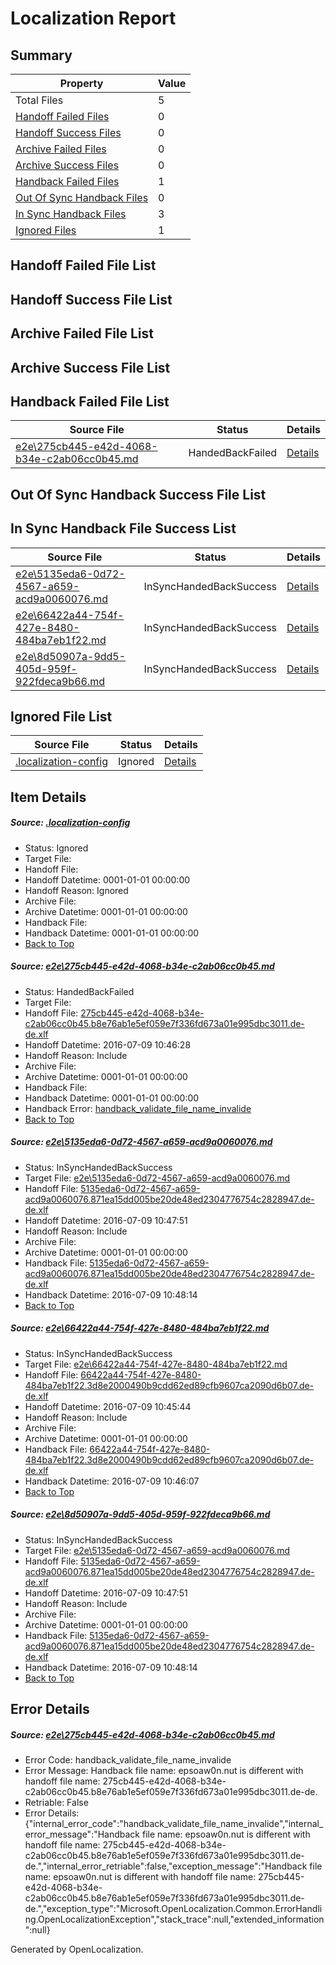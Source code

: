 # <a name='report-top'></a> Localization Report

## Summary
 Property | Value 
 -------- | ----- 
 Total Files | 5
[ Handoff Failed Files ](#handoff-failed-list)| 0
[ Handoff Success Files ](#handoff-success-list)| 0
[ Archive Failed Files ](#archive-failed-list)| 0
[ Archive Success Files ](#archive-success-list)| 0
[ Handback Failed Files ](#handback-failed-list)| 1
[ Out Of Sync Handback Files ](#outofsync-handback-success-list)| 0
[ In Sync Handback Files ](#insync-handback-success-list)| 3
[ Ignored Files ](#ignored-list)| 1

## <a name='handoff-failed-list'></a> Handoff Failed File List

## <a name='handoff-success-list'></a> Handoff Success File List

## <a name='archive-failed-list'></a> Archive Failed File List

## <a name='archive-success-list'></a> Archive Success File List

## <a name='handback-failed-list'></a> Handback Failed File List
 Source File | Status | Details 
 ----------- | ------ | ------- 
 [e2e\275cb445-e42d-4068-b34e-c2ab06cc0b45.md](https://github.com/OpenLocalizationTestOrg/oltest/blob/4c3e91674d955a0abd79cc4a8d9c396980d99584/e2e/275cb445-e42d-4068-b34e-c2ab06cc0b45.md) | HandedBackFailed | [Details](#5d5353bc63b1e511b702da83df6c0b6220ecf2de1)

## <a name='outofsync-handback-success-list'></a> Out Of Sync Handback Success File List

## <a name='insync-handback-success-list'></a> In Sync Handback File Success List
 Source File | Status | Details 
 ----------- | ------ | ------- 
 [e2e\5135eda6-0d72-4567-a659-acd9a0060076.md](https://github.com/OpenLocalizationTestOrg/oltest/blob/aab731baf2ef4937d35ac5853e5d992dafc6f590/e2e/5135eda6-0d72-4567-a659-acd9a0060076.md) | InSyncHandedBackSuccess | [Details](#8af0caead025900c939dc07f3451924a65b69d192)
 [e2e\66422a44-754f-427e-8480-484ba7eb1f22.md](https://github.com/OpenLocalizationTestOrg/oltest/blob/96807a6e1249b4215f4c74a55e868d394b84611e/e2e/66422a44-754f-427e-8480-484ba7eb1f22.md) | InSyncHandedBackSuccess | [Details](#75fa2e10aec8cb1606e21c99d2f5e852a5ec77933)
 [e2e\8d50907a-9dd5-405d-959f-922fdeca9b66.md](https://github.com/OpenLocalizationTestOrg/oltest/blob/aab731baf2ef4937d35ac5853e5d992dafc6f590/e2e/8d50907a-9dd5-405d-959f-922fdeca9b66.md) | InSyncHandedBackSuccess | [Details](#8af0caead025900c939dc07f3451924a65b69d194)

## <a name='ignored-list'></a> Ignored File List
 Source File | Status | Details 
 ----------- | ------ | ------- 
 [.localization-config](https://github.com/OpenLocalizationTestOrg/oltest/blob/aab731baf2ef4937d35ac5853e5d992dafc6f590/.localization-config) | Ignored | [Details](#3d4f252ac210baf56311d7e97dcc2db10974dbd20)

## Item Details
##### <a name='3d4f252ac210baf56311d7e97dcc2db10974dbd20'></a> Source: [.localization-config](https://github.com/OpenLocalizationTestOrg/oltest/blob/aab731baf2ef4937d35ac5853e5d992dafc6f590/.localization-config)
* Status: Ignored
* Target File: 
* Handoff File: 
* Handoff Datetime: 0001-01-01 00:00:00
* Handoff Reason: Ignored
* Archive File: 
* Archive Datetime: 0001-01-01 00:00:00
* Handback File: 
* Handback Datetime: 0001-01-01 00:00:00
* [Back to Top](#report-top)

##### <a name='5d5353bc63b1e511b702da83df6c0b6220ecf2de1'></a> Source: [e2e\275cb445-e42d-4068-b34e-c2ab06cc0b45.md](https://github.com/OpenLocalizationTestOrg/oltest/blob/4c3e91674d955a0abd79cc4a8d9c396980d99584/e2e/275cb445-e42d-4068-b34e-c2ab06cc0b45.md)
* Status: HandedBackFailed
* Target File: 
* Handoff File: [275cb445-e42d-4068-b34e-c2ab06cc0b45.b8e76ab1e5ef059e7f336fd673a01e995dbc3011.de-de.xlf](https://github.com/OpenLocalizationTestOrg/olhandoff-e2e/blob/b58798a216285a46a6056e952ca1cc2f89ed8752/ol-handoff/OpenLocalizationTestOrg/oltest-dede-fly/ci/ht/275cb445-e42d-4068-b34e-c2ab06cc0b45.b8e76ab1e5ef059e7f336fd673a01e995dbc3011.de-de.xlf)
* Handoff Datetime: 2016-07-09 10:46:28
* Handoff Reason: Include
* Archive File: 
* Archive Datetime: 0001-01-01 00:00:00
* Handback File: 
* Handback Datetime: 0001-01-01 00:00:00
* Handback Error: [handback_validate_file_name_invalide](#5d5353bc63b1e511b702da83df6c0b6220ecf2de1handback_validate_file_name_invalide)
* [Back to Top](#report-top)

##### <a name='8af0caead025900c939dc07f3451924a65b69d192'></a> Source: [e2e\5135eda6-0d72-4567-a659-acd9a0060076.md](https://github.com/OpenLocalizationTestOrg/oltest/blob/aab731baf2ef4937d35ac5853e5d992dafc6f590/e2e/5135eda6-0d72-4567-a659-acd9a0060076.md)
* Status: InSyncHandedBackSuccess
* Target File: [e2e\5135eda6-0d72-4567-a659-acd9a0060076.md](https://github.com/OpenLocalizationTestOrg/oltest-dede-fly/blob/b2a6850074767f928be386b70180b38c5ddd4c98/e2e/5135eda6-0d72-4567-a659-acd9a0060076.md)
* Handoff File: [5135eda6-0d72-4567-a659-acd9a0060076.871ea15dd005be20de48ed2304776754c2828947.de-de.xlf](https://github.com/OpenLocalizationTestOrg/olhandoff-e2e/blob/3202580454adb027f074ba91f9eca4a4d05b656e/ol-handoff/OpenLocalizationTestOrg/oltest-dede-fly/ci/ht/5135eda6-0d72-4567-a659-acd9a0060076.871ea15dd005be20de48ed2304776754c2828947.de-de.xlf)
* Handoff Datetime: 2016-07-09 10:47:51
* Handoff Reason: Include
* Archive File: 
* Archive Datetime: 0001-01-01 00:00:00
* Handback File: [5135eda6-0d72-4567-a659-acd9a0060076.871ea15dd005be20de48ed2304776754c2828947.de-de.xlf](https://github.com/OpenLocalizationTestOrg/olhandback-e2e/blob/dd691e994e3f6d88574c1f4e592dff44f376db98/ol-handback/OpenLocalizationTestOrg/oltest-dede-fly/ci/ht/5135eda6-0d72-4567-a659-acd9a0060076.871ea15dd005be20de48ed2304776754c2828947.de-de.xlf)
* Handback Datetime: 2016-07-09 10:48:14
* [Back to Top](#report-top)

##### <a name='75fa2e10aec8cb1606e21c99d2f5e852a5ec77933'></a> Source: [e2e\66422a44-754f-427e-8480-484ba7eb1f22.md](https://github.com/OpenLocalizationTestOrg/oltest/blob/96807a6e1249b4215f4c74a55e868d394b84611e/e2e/66422a44-754f-427e-8480-484ba7eb1f22.md)
* Status: InSyncHandedBackSuccess
* Target File: [e2e\66422a44-754f-427e-8480-484ba7eb1f22.md](https://github.com/OpenLocalizationTestOrg/oltest-dede-fly/blob/722967b24e99e6489388ca2e2594e18609d30c8d/e2e/66422a44-754f-427e-8480-484ba7eb1f22.md)
* Handoff File: [66422a44-754f-427e-8480-484ba7eb1f22.3d8e2000490b9cdd62ed89cfb9607ca2090d6b07.de-de.xlf](https://github.com/OpenLocalizationTestOrg/olhandoff-e2e/blob/05648972404c246cafbe67c67a16148bf06c9f95/ol-handoff/OpenLocalizationTestOrg/oltest-dede-fly/ci/ht/66422a44-754f-427e-8480-484ba7eb1f22.3d8e2000490b9cdd62ed89cfb9607ca2090d6b07.de-de.xlf)
* Handoff Datetime: 2016-07-09 10:45:44
* Handoff Reason: Include
* Archive File: 
* Archive Datetime: 0001-01-01 00:00:00
* Handback File: [66422a44-754f-427e-8480-484ba7eb1f22.3d8e2000490b9cdd62ed89cfb9607ca2090d6b07.de-de.xlf](https://github.com/OpenLocalizationTestOrg/olhandback-e2e/blob/de34c10c5d7b3210a1e7ceb89abcd611eae3a7cd/ol-handback/OpenLocalizationTestOrg/oltest-dede-fly/ci/ht/66422a44-754f-427e-8480-484ba7eb1f22.3d8e2000490b9cdd62ed89cfb9607ca2090d6b07.de-de.xlf)
* Handback Datetime: 2016-07-09 10:46:07
* [Back to Top](#report-top)

##### <a name='8af0caead025900c939dc07f3451924a65b69d194'></a> Source: [e2e\8d50907a-9dd5-405d-959f-922fdeca9b66.md](https://github.com/OpenLocalizationTestOrg/oltest/blob/aab731baf2ef4937d35ac5853e5d992dafc6f590/e2e/8d50907a-9dd5-405d-959f-922fdeca9b66.md)
* Status: InSyncHandedBackSuccess
* Target File: [e2e\5135eda6-0d72-4567-a659-acd9a0060076.md](https://github.com/OpenLocalizationTestOrg/oltest-dede-fly/blob/b2a6850074767f928be386b70180b38c5ddd4c98/e2e/5135eda6-0d72-4567-a659-acd9a0060076.md)
* Handoff File: [5135eda6-0d72-4567-a659-acd9a0060076.871ea15dd005be20de48ed2304776754c2828947.de-de.xlf](https://github.com/OpenLocalizationTestOrg/olhandoff-e2e/blob/3202580454adb027f074ba91f9eca4a4d05b656e/ol-handoff/OpenLocalizationTestOrg/oltest-dede-fly/ci/ht/5135eda6-0d72-4567-a659-acd9a0060076.871ea15dd005be20de48ed2304776754c2828947.de-de.xlf)
* Handoff Datetime: 2016-07-09 10:47:51
* Handoff Reason: Include
* Archive File: 
* Archive Datetime: 0001-01-01 00:00:00
* Handback File: [5135eda6-0d72-4567-a659-acd9a0060076.871ea15dd005be20de48ed2304776754c2828947.de-de.xlf](https://github.com/OpenLocalizationTestOrg/olhandback-e2e/blob/dd691e994e3f6d88574c1f4e592dff44f376db98/ol-handback/OpenLocalizationTestOrg/oltest-dede-fly/ci/ht/5135eda6-0d72-4567-a659-acd9a0060076.871ea15dd005be20de48ed2304776754c2828947.de-de.xlf)
* Handback Datetime: 2016-07-09 10:48:14
* [Back to Top](#report-top)


## Error Details
##### <a name='5d5353bc63b1e511b702da83df6c0b6220ecf2de1handback_validate_file_name_invalide'></a> Source: [e2e\275cb445-e42d-4068-b34e-c2ab06cc0b45.md](#5d5353bc63b1e511b702da83df6c0b6220ecf2de1)
* Error Code: handback_validate_file_name_invalide
* Error Message: Handback file name: epsoaw0n.nut is different with handoff file name: 275cb445-e42d-4068-b34e-c2ab06cc0b45.b8e76ab1e5ef059e7f336fd673a01e995dbc3011.de-de.
* Retriable: False
* Error Details: {"internal_error_code":"handback_validate_file_name_invalide","internal_error_message":"Handback file name: epsoaw0n.nut is different with handoff file name: 275cb445-e42d-4068-b34e-c2ab06cc0b45.b8e76ab1e5ef059e7f336fd673a01e995dbc3011.de-de.","internal_error_retriable":false,"exception_message":"Handback file name: epsoaw0n.nut is different with handoff file name: 275cb445-e42d-4068-b34e-c2ab06cc0b45.b8e76ab1e5ef059e7f336fd673a01e995dbc3011.de-de.","exception_type":"Microsoft.OpenLocalization.Common.ErrorHandling.OpenLocalizationException","stack_trace":null,"extended_information":null}


Generated by OpenLocalization.

